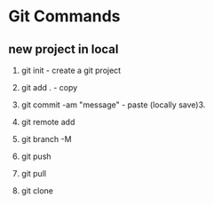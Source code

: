 # Git Commands

## new project in local

1. git init - create a git project
2. git add . - copy
3. git commit -am "message" - paste (locally save)3.
4. git remote add <remote-name> <url>
5. git branch -M <branch-name>
6. git push <remote-name> <branch-name>

7. git pull <remote-name> <branch-name>

8. git clone <url>
